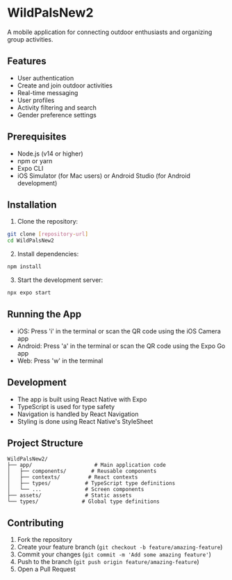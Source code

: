 # WildPalsNew2

A mobile application for connecting outdoor enthusiasts and organizing group activities.

## Features

- User authentication
- Create and join outdoor activities
- Real-time messaging
- User profiles
- Activity filtering and search
- Gender preference settings

## Prerequisites

- Node.js (v14 or higher)
- npm or yarn
- Expo CLI
- iOS Simulator (for Mac users) or Android Studio (for Android development)

## Installation

1. Clone the repository:
```bash
git clone [repository-url]
cd WildPalsNew2
```

2. Install dependencies:
```bash
npm install
```

3. Start the development server:
```bash
npx expo start
```

## Running the App

- iOS: Press 'i' in the terminal or scan the QR code using the iOS Camera app
- Android: Press 'a' in the terminal or scan the QR code using the Expo Go app
- Web: Press 'w' in the terminal

## Development

- The app is built using React Native with Expo
- TypeScript is used for type safety
- Navigation is handled by React Navigation
- Styling is done using React Native's StyleSheet

## Project Structure

```
WildPalsNew2/
├── app/                    # Main application code
│   ├── components/        # Reusable components
│   ├── contexts/         # React contexts
│   ├── types/           # TypeScript type definitions
│   └── ...              # Screen components
├── assets/              # Static assets
└── types/              # Global type definitions
```

## Contributing

1. Fork the repository
2. Create your feature branch (`git checkout -b feature/amazing-feature`)
3. Commit your changes (`git commit -m 'Add some amazing feature'`)
4. Push to the branch (`git push origin feature/amazing-feature`)
5. Open a Pull Request
